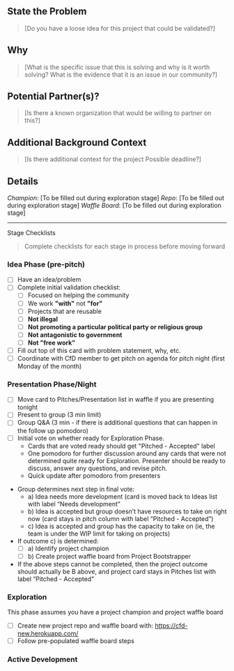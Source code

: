 ## State the Problem
> [Do you have a loose idea for this project that could be validated?]

## Why
> [What is the specific issue that this is solving and why is it worth solving?
What is the evidence that it is an issue in our community?]

## Potential Partner(s)?
> [Is there a known organization that would be willing to partner on this?]

## Additional Background Context
> [Is there additional context for the project
Possible deadline?]

## Details
_Champion_:  [To be filled out during exploration stage]
_Repo_: [To be filled out during exploration stage]
_Waffle Board_: [To be filled out during exploration stage]

___
Stage Checklists
> Complete checklists for each stage in process before moving forward

### Idea Phase (pre-pitch)
- [ ] Have an idea/problem
- [ ] Complete initial validation checklist:
  - [ ] Focused on helping the community
  - [ ] We work **"with"** not **"for"**
  - [ ] Projects that are reusable
  - [ ] **Not illegal**
  - [ ] **Not promoting a particular political party or religious group**
  - [ ] **Not antagonistic to government**
  - [ ] **Not "free work"**
- [ ] Fill out top of this card with problem statement, why, etc.
- [ ] Coordinate with CfD member to get pitch on agenda for pitch night (first Monday of the month)

### Presentation Phase/Night
- [ ] Move card to Pitches/Presentation list in waffle if you are presenting tonight
- [ ] Present to group (3 min limit)
- [ ] Group Q&A (3 min - if there is additional questions that can happen in the follow up pomodoro)
- [ ] Initial vote on whether ready for Exploration Phase.
  - Cards that are voted ready should get "Pitched - Accepted" label
  - One pomodoro for further discussion around any cards that were not determined quite ready for Exploration. Presenter should be ready to discuss, answer any questions, and revise pitch.
  - Quick update after pomodoro from presenters
- Group determines next step in final vote:
  - a) Idea needs more development (card is moved back to Ideas list with label “Needs development”
  - b) Idea is accepted but group doesn’t have resources to take on right now (card stays in pitch column with label “Pitched - Accepted”)
  - c) Idea is accepted and group has the capacity to take on (ie, the team is under the WIP limit for taking on projects)
- If outcome c) is determined:
  - [ ] a) Identify project champion
  - [ ] b) Create project waffle board from Project Bootstrapper
- If the above steps cannot be completed, then the project outcome should actually be B above, and project card stays in Pitches list with label “Pitched - Accepted”

### Exploration
This phase assumes you have a project champion and project waffle board
- [ ] Create new project repo and waffle board with: https://cfd-new.herokuapp.com/
- [ ] Follow pre-populated waffle board steps

### Active Development

